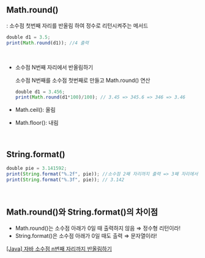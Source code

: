 ## Math.round()

: 소수점 첫번째 자리를 반올림 하여 정수로 리턴시켜주는 메서드

```jsx
double d1 = 3.5;
print(Math.round(d1)); //4 출력
```

<br>

- 소수점 N번째 자리에서 반올림하기

    소수점 N번째를 소수점 첫번째로 만들고 Math.round() 연산

    ```jsx
    double d1 = 3.456;
    print(Math.round(d1*100)/100); // 3.45 => 345.6 => 346 => 3.46 
    ```

- Math.ceil(): 올림
- Math.floor(): 내림

<br>

## String.format()

```jsx
double pie = 3.141592;
print(String.format("%.2f", pie)); //소수점 2째 자리까지 출력 => 3째 자리에서 반올림
print(String.format("%.3f", pie)); // 3.142
```

<br>

## Math.round()와 String.format()의 차이점

- Math.round()는 소수점 아래가 0일 때 출력하지 않음 ⇒ 정수형 리턴이라!
- String.format()은 소수점 아래가 0일 때도 출력 ⇒ 문자열이라!

[[Java] 자바 소수점 n번째 자리까지 반올림하기](https://coding-factory.tistory.com/250)
